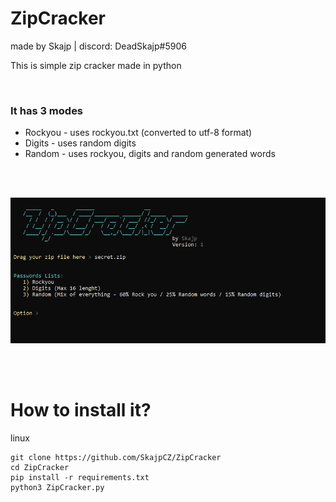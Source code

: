 # ZipCracker
made by Skajp | discord: DeadSkajp#5906

This is simple zip cracker made in python

<br>

### It has 3 modes
- Rockyou - uses rockyou.txt (converted to utf-8 format)
- Digits - uses random digits
- Random - uses rockyou, digits and random generated words

<br><br>

![ZipCracker by DeadSkajp#5906](imgs/zipcrack.png)

<br><br>

# How to install it?

linux
```
git clone https://github.com/SkajpCZ/ZipCracker
cd ZipCracker
pip install -r requirements.txt
python3 ZipCracker.py
```
